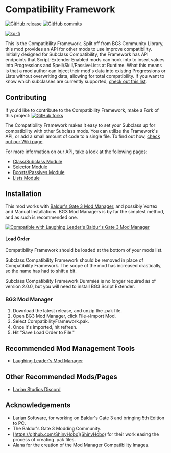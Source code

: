 # Compatibility Framework
[![GitHub release](https://img.shields.io/github/v/tag/BG3-Community-Library-Team/BG3-Subclass-Compatibility-Framework?label=Latest%20Version)](https://GitHub.com/BG3-Community-Library-Team/BG3-Subclass-Compatibility-Framework/releases/) [![GitHub commits](https://img.shields.io/github/commits-since/BG3-Community-Library-Team/BG3-Subclass-Compatibility-Framework/2.2.0/main)](https://GitHub.com/BG3-Community-Library-Team/BG3-Subclass-Compatibility-Framework/commit/)

[![ko-fi](https://ko-fi.com/img/githubbutton_sm.svg)](https://ko-fi.com/O5O8PG8RF)


This is the Compatibility Framework. Split off from BG3 Community Library, this mod provides an API for other mods to use improve compatibility. Initially designed for Subclass Compatibility, the Framework has API endpoints that Script-Extender Enabled mods can hook into to insert values into Progressions and Spell/Skill/PassiveLists at Runtime. What this means is that a mod author can inject their mod's data into existing Progressions or Lists without overwriting data, allowing for total compatibility. If you want to know which subclasses are currently supported, [check out this list](https://github.com/BG3-Community-Library-Team/BG3-Subclass-Compatibility-Framework/wiki/Supported-Mods).

## Contributing
If you'd like to contribute to the Compatibility Framework, make a Fork of this project: [![GitHub forks](https://img.shields.io/github/forks/BG3-Community-Library-Team/BG3-Subclass-Compatibility-Framework)](https://GitHub.com/BG3-Community-Library-Team/BG3-Subclass-Compatibility-Framework/network/)

The Compatibility Framework makes it easy to set your Subclass up for compatibility with other Subclass mods. You can utilize the Framework's API, or add a small amount of code to a single file. To find out how, [check out our Wiki page](https://github.com/BG3-Community-Library-Team/BG3-Subclass-Compatibility-Framework/wiki/Adding-a-Subclass-to-the-Subclass-Compatibility-Framework).

For more information on our API, take a look at the following pages:
- [Class/Subclass Module](https://github.com/BG3-Community-Library-Team/BG3-Subclass-Compatibility-Framework/wiki/_Class-Module)
- [Selector Module](https://github.com/BG3-Community-Library-Team/BG3-Subclass-Compatibility-Framework/wiki/_Selector-API)
- [Boosts/Passives Module](https://github.com/BG3-Community-Library-Team/BG3-Subclass-Compatibility-Framework/wiki/_Boosts-and-Passives)
- [Lists Module](https://github.com/BG3-Community-Library-Team/BG3-Subclass-Compatibility-Framework/wiki/_Lists-API)

## Installation
This mod works with [Baldur's Gate 3 Mod Manager](https://github.com/LaughingLeader/BG3ModManager), and possibly Vortex and Manual
Installations. BG3 Mod Managers is by far the simplest method, and as such is recommended one.

[![Compatible with Laughing Leader's Baldur's Gate 3 Mod Manager](https://i.imgur.com/qtdx2Yq.png)](https://github.com/LaughingLeader/BG3ModManager)

#### Load Order

Compatibility Framework should be loaded at the bottom of your mods list. 

Subclass Compatibility Framework should be removed in place of Compatibility Framework. The scope of the mod has increased drastically, so the name has had to shift a bit.

Subclass Compatibility Framework Dummies is no longer required as of version 2.0.0, but you will need to install BG3 Script Extender.

### BG3 Mod Manager
1. Download the latest release, and unzip the .pak file.
2. Open BG3 Mod Manager, click File->Import Mod.
3. Select CompatibilityFramework.pak.
4. Once it's imported, hit refresh.
5. Hit "Save Load Order to File."

## Recommended Mod Management Tools
- [Laughing Leader's Mod Manager](https://github.com/LaughingLeader/BG3ModManager)

## Other Recommended Mods/Pages
- [Larian Studios Discord](https://discord.com/invite/larianstudios)

## Acknowledgements
- Larian Software, for working on Baldur's Gate 3 and bringing 5th Edition to PC.
- The Baldur's Gate 3 Modding Community.
- [https://github.com/ShinyHobo](ShinyHobo) for their work easing the process of creating .pak files.
- Alana for the creation of the Mod Manager Compatibility Images.
